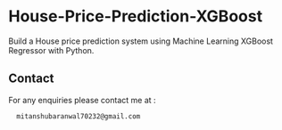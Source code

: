 # House-Price-Prediction-XGBoost
Build a House price prediction system using Machine Learning XGBoost Regressor with Python.

## Contact
For any enquiries please contact me at :
      
      mitanshubaranwal70232@gmail.com
